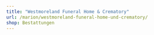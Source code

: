 ```yaml
---
title: "Westmoreland Funeral Home & Crematory"
url: /marion/westmoreland-funeral-home-und-crematory/
shop: Bestattungen
---
```

